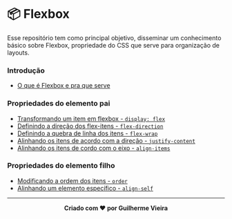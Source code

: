 # 📦 Flexbox

Esse repositório tem como principal objetivo, disseminar um conhecimento básico sobre Flexbox, propriedade do CSS que serve para organização de layouts.

### Introdução
- [O que é Flexbox e pra que serve](#)

### Propriedades do elemento pai
- [Transformando um item em flexbox - `display: flex`](#)
- [Definindo a direção dos flex-itens - `flex-direction`](#)
- [Definindo a quebra de linha dos itens - `flex-wrap`](#)
- [Alinhando os itens de acordo com a direção - `justify-content`](#)
- [Alinhando os itens de cordo com o eixo - `align-items`](#)

### Propriedades do elemento filho
- [Modificando a ordem dos itens - `order`](#)
- [Alinhando um elemento específico - `align-self`](#)

---
<p align="center"> <b>Criado com ❤ por Guilherme Vieira</b> </p>
